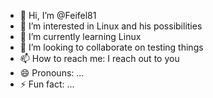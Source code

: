 - 👋 Hi, I’m @Feifel81
- 👀 I’m interested in Linux and his possibilities 
- 🌱 I’m currently learning Linux
- 💞️ I’m looking to collaborate on testing things
- 📫 How to reach me: I reach out to you 
- 😄 Pronouns: ...
- ⚡ Fun fact: ...

<!---
Feifel81/Feifel81 is a ✨ special ✨ repository because its `README.md` (this file) appears on your GitHub profile.
You can click the Preview link to take a look at your changes.
--->
